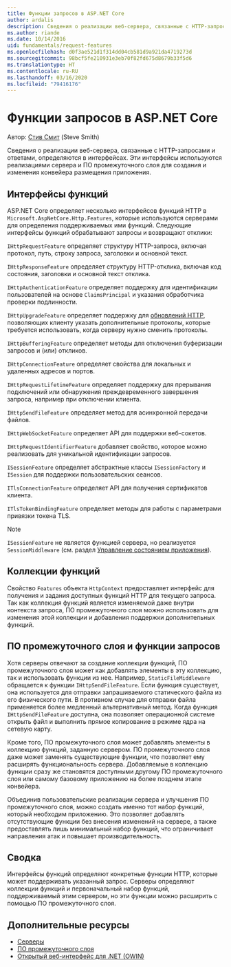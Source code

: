 ```yaml
---
title: Функции запросов в ASP.NET Core
author: ardalis
description: Сведения о реализации веб-сервера, связанные с HTTP-запросами и откликами, определяемые в интерфейсах для ASP.NET Core.
ms.author: riande
ms.date: 10/14/2016
uid: fundamentals/request-features
ms.openlocfilehash: d0f3ae521d1f314dd04cb581d9a921da4719273d
ms.sourcegitcommit: 98bcf5fe210931e3eb70f82fd675d8679b33f5d6
ms.translationtype: HT
ms.contentlocale: ru-RU
ms.lasthandoff: 03/16/2020
ms.locfileid: "79416176"
---
```

# <a name="request-features-in-aspnet-core"></a>Функции запросов в ASP.NET Core

Автор: [Стив Смит](https://ardalis.com/) (Steve Smith)

Сведения о реализации веб-сервера, связанные с HTTP-запросами и ответами, определяются в интерфейсах. Эти интерфейсы используются реализациями сервера и ПО промежуточного слоя для создания и изменения конвейера размещения приложения.

## <a name="feature-interfaces"></a>Интерфейсы функций

ASP.NET Core определяет несколько интерфейсов функций HTTP в `Microsoft.AspNetCore.Http.Features`, которые используются серверами для определения поддерживаемых ими функций. Следующие интерфейсы функций обрабатывают запросы и возвращают отклики:

`IHttpRequestFeature` определяет структуру HTTP-запроса, включая протокол, путь, строку запроса, заголовки и основной текст.

`IHttpResponseFeature` определяет структуру HTTP-отклика, включая код состояния, заголовки и основной текст отклика.

`IHttpAuthenticationFeature` определяет поддержку для идентификации пользователей на основе `ClaimsPrincipal` и указания обработчика проверки подлинности.

`IHttpUpgradeFeature` определяет поддержку для [обновлений HTTP](https://tools.ietf.org/html/rfc2616.html#section-14.42), позволяющих клиенту указать дополнительные протоколы, которые требуется использовать, когда серверу нужно сменить протоколы.

`IHttpBufferingFeature` определяет методы для отключения буферизации запросов и (или) откликов.

`IHttpConnectionFeature` определяет свойства для локальных и удаленных адресов и портов.

`IHttpRequestLifetimeFeature` определяет поддержку для прерывания подключений или обнаружения преждевременного завершения запроса, например при отключении клиента.

`IHttpSendFileFeature` определяет метод для асинхронной передачи файлов.

`IHttpWebSocketFeature` определяет API для поддержки веб-сокетов.

`IHttpRequestIdentifierFeature` добавляет свойство, которое можно реализовать для уникальной идентификации запросов.

`ISessionFeature` определяет абстрактные классы `ISessionFactory` и `ISession` для поддержки пользовательских сеансов.

`ITlsConnectionFeature` определяет API для получения сертификатов клиента.

`ITlsTokenBindingFeature` определяет методы для работы с параметрами привязки токена TLS.

> [!NOTE]
> `ISessionFeature` не является функцией сервера, но реализуется `SessionMiddleware` (см. раздел [Управление состоянием приложения](app-state.md)).

## <a name="feature-collections"></a>Коллекции функций

Свойство `Features` объекта `HttpContext` предоставляет интерфейс для получения и задания доступных функций HTTP для текущего запроса. Так как коллекция функций является изменяемой даже внутри контекста запроса, ПО промежуточного слоя можно использовать для изменения этой коллекции и добавления поддержки дополнительных функций.

## <a name="middleware-and-request-features"></a>ПО промежуточного слоя и функции запросов

Хотя серверы отвечают за создание коллекции функций, ПО промежуточного слоя может как добавлять элементы в эту коллекцию, так и использовать функции из нее. Например, `StaticFileMiddleware` обращается к функции `IHttpSendFileFeature`. Если функция существует, она используется для отправки запрашиваемого статического файла из его физического пути. В противном случае для отправки файла применяется более медленный альтернативный метод. Когда функция `IHttpSendFileFeature` доступна, она позволяет операционной системе открыть файл и выполнить прямое копирование в режиме ядра на сетевую карту.

Кроме того, ПО промежуточного слоя может добавлять элементы в коллекцию функций, заданную сервером. ПО промежуточного слоя даже может заменять существующие функции, что позволяет ему расширять функциональность сервера. Добавляемые в коллекцию функции сразу же становятся доступными другому ПО промежуточного слоя или самому базовому приложению на более позднем этапе конвейера.

Объединив пользовательские реализации сервера и улучшения ПО промежуточного слоя, можно создать именно тот набор функций, который необходим приложению. Это позволяет добавлять отсутствующие функции без внесения изменений на сервере, а также предоставлять лишь минимальный набор функций, что ограничивает направления атак и повышает производительность.

## <a name="summary"></a>Сводка

Интерфейсы функций определяют конкретные функции HTTP, которые может поддерживать указанный запрос. Серверы определяют коллекции функций и первоначальный набор функций, поддерживаемый этим сервером, но эти функции можно расширить с помощью ПО промежуточного слоя.

## <a name="additional-resources"></a>Дополнительные ресурсы

* [Серверы](xref:fundamentals/servers/index)
* [ПО промежуточного слоя](xref:fundamentals/middleware/index)
* [Открытый веб-интерфейс для .NET (OWIN)](xref:fundamentals/owin)
